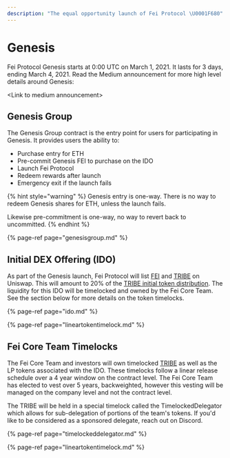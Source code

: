 ```yaml
---
description: "The equal opportunity launch of Fei Protocol \U0001F680"
---
```


# Genesis

Fei Protocol Genesis starts at 0:00 UTC on March 1, 2021. It lasts for 3 days, ending March 4, 2021. Read the Medium announcement for more high level details around Genesis:

&lt;Link to medium announcement&gt;

## Genesis Group

The Genesis Group contract is the entry point for users for participating in Genesis. It provides users the ability to:

* Purchase entry for ETH
* Pre-commit Genesis FEI to purchase on the IDO
* Launch Fei Protocol
* Redeem rewards after launch
* Emergency exit if the launch fails

{% hint style="warning" %}
Genesis entry is one-way. There is no way to redeem Genesis shares for ETH, unless the launch fails.

Likewise pre-commitment is one-way, no way to revert back to uncommitted.
{% endhint %}

{% page-ref page="genesisgroup.md" %}

## Initial DEX Offering \(IDO\)

As part of the Genesis launch, Fei Protocol will list [FEI](../fei-stablecoin/) and [TRIBE](../../governance/tribe/) on Uniswap. This will amount to 20% of the [TRIBE initial token distribution](../../governance/tribe/tribe-token-distribution.md). The liquidity for this IDO will be timelocked and owned by the Fei Core Team. See the section below for more details on the token timelocks.

{% page-ref page="ido.md" %}

{% page-ref page="lineartokentimelock.md" %}

## Fei Core Team Timelocks

The Fei Core Team and investors will own timelocked [TRIBE](../../governance/tribe/) as well as the LP tokens associated with the IDO. These timelocks follow a linear release schedule over a 4 year window on the contract level. The Fei Core Team has elected to vest over 5 years, backweighted, however this vesting will be managed on the company level and not the contract level.

The TRIBE will be held in a special timelock called the TimelockedDelegator which allows for sub-delegation of portions of the team's tokens. If you'd like to be considered as a sponsored delegate, reach out on Discord.

{% page-ref page="timelockeddelegator.md" %}

{% page-ref page="lineartokentimelock.md" %}



